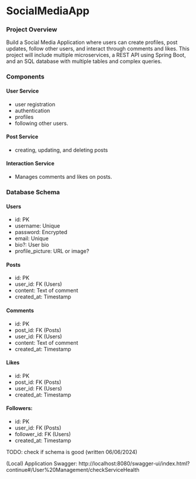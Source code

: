 # SocialMediaApp

### Project Overview


Build a Social Media Application where users can create profiles, post updates, follow other users, and interact through comments and likes. This project will include multiple microservices, a REST API using Spring Boot, and an SQL database with multiple tables and complex queries.

### Components

#### User Service

* user registration
* authentication
* profiles
* following other users.

#### Post Service

* creating, updating, and deleting posts

#### Interaction Service

* Manages comments and likes on posts.

### Database Schema

#### Users

* id: PK
* username: Unique
* password: Encrypted
* email: Unique
* bio?: User bio
* profile_picture: URL or image?


#### Posts

* id: PK
* user_id: FK (Users)
* content: Text of comment
* created_at: Timestamp

#### Comments

* id: PK
* post_id: FK (Posts)
* user_id: FK (Users)
* content: Text of comment
* created_at: Timestamp

#### Likes

* id: PK
* post_id: FK (Posts)
* user_id: FK (Users)
* created_at: Timestamp

#### Followers: 

* id: PK
* user_id: FK (Posts)
* follower_id: FK (Users)
* created_at: Timestamp

TODO: check if schema is good (written 06/06/2024)

(Local) Application Swagger:
http://localhost:8080/swagger-ui/index.html?continue#/User%20Management/checkServiceHealth